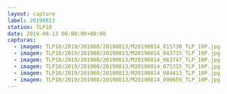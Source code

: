 ```yaml
---
layout: capture
label: 20190813
station: TLP10
date: 2019-08-13 00:00:00+00:00
capturas:
  - imagem: TLP10/2019/201908/20190813/M20190814_015730_TLP_10P.jpg
  - imagem: TLP10/2019/201908/20190813/M20190814_043715_TLP_10P.jpg
  - imagem: TLP10/2019/201908/20190813/M20190814_063747_TLP_10P.jpg
  - imagem: TLP10/2019/201908/20190813/M20190814_075315_TLP_10P.jpg
  - imagem: TLP10/2019/201908/20190813/M20190814_084413_TLP_10P.jpg
  - imagem: TLP10/2019/201908/20190813/M20190814_090659_TLP_10P.jpg
---
```

